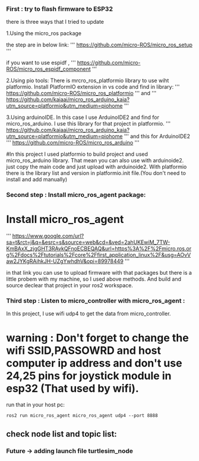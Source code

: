 
### First : try to flash firmware to ESP32 

there is three ways that I tried to update

1.Using the micro_ros package 

the step are in below link:
'''
https://github.com/micro-ROS/micro_ros_setup
'''

if you want to use espidf ,
'''
https://github.com/micro-ROS/micro_ros_espidf_component
'''

2.Using pio tools:
There is mrcro_ros_platformio library to use wiht platformio. Install PlatformIO extension in vs code and find in library: 
'''
https://github.com/micro-ROS/micro_ros_platformio
'''
and
'''
https://github.com/kaiaai/micro_ros_arduino_kaia?utm_source=platformio&utm_medium=piohome
'''

3.Using arduinoIDE.
In this case I use ArduinoIDE2 and find for micro_ros_arduino. 
I use this library for that project in platformio.
'''
https://github.com/kaiaai/micro_ros_arduino_kaia?utm_source=platformio&utm_medium=piohome
'''
and this for ArduinoIDE2
'''
https://github.com/micro-ROS/micro_ros_arduino
'''



#In this project I used platformio to build project and used micro_ros_arduino library.
That mean you can also use with arduinoide2.
just copy the main code and just upload with arduinoide2.
With platformio there is the library list and version in platformio.init file.(You don't need to install and add manually)


### Second step : Install micro_ros_agent package: 

# Install micro_ros_agent 
'''
https://www.google.com/url?sa=t&rct=j&q=&esrc=s&source=web&cd=&ved=2ahUKEwiM_7TW-KmBAxX_zjgGHT3RAvkQFnoECBEQAQ&url=https%3A%2F%2Fmicro.ros.org%2Fdocs%2Ftutorials%2Fcore%2Ffirst_application_linux%2F&usg=AOvVaw2JYKgRAihkJH-UZgYwhdhV&opi=89978449
'''

in that link you can use to upload firmware with that packages but there is a little probem with my machine, so I used above methods.
And build and source declear that project in your ros2 workspace.

### Third step : Listen to micro_controller with micro_ros_agent :

In this project, I use wifi udp4 to get the data from micro_controller.
# warning : Don't forget to change the wifi SSID,PASSOWRD and host computer ip address and don't use 24,25 pins for joystick module in esp32 (That used by wifi).

run that in your host pc:
```
ros2 run micro_ros_agent micro_ros_agent udp4 --port 8888
```

## check node list and topic list:

### Future -> adding launch file turtlesim_node 
